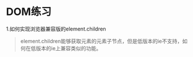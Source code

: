 # DOM练习

1.如何实现浏览器兼容版的element.children
> element.children能够获取元素的元素子节点，但是低版本的ie不支持，如何在低版本的ie上兼容类似的功能。

